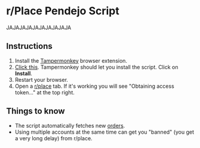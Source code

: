 # r/Place Pendejo Script

JAJAJAJAJAJAJAJAJAJA

## Instructions

1. Install the [Tampermonkey](https://www.tampermonkey.net) browser extension.
2. [Click this](https://github.com/JonahPlusPlus/Script/raw/main/script.user.js). Tampermonkey should let you install the script. Click on **Install**.
3. Restart your browser.
4. Open a [r/place](https://www.reddit.com/r/place) tab. If it's working you will see "Obtaining access token..." at the top right.

## Things to know

- The script automatically fetches new [orders](https://github.com/JonahPlusPlus/Script/orders.json).
- Using multiple accounts at the same time can get you "banned" (you get a very long delay) from r/place.
